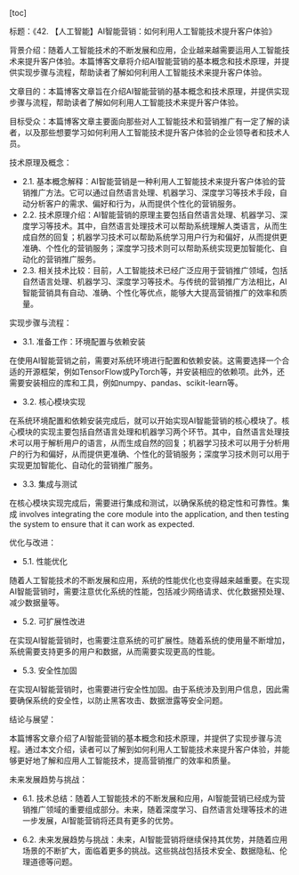 
[toc]                    
                
                
标题：《42. 【人工智能】AI智能营销：如何利用人工智能技术提升客户体验》

背景介绍：随着人工智能技术的不断发展和应用，企业越来越需要运用人工智能技术来提升客户体验。本篇博客文章将介绍AI智能营销的基本概念和技术原理，并提供实现步骤与流程，帮助读者了解如何利用人工智能技术来提升客户体验。

文章目的：本篇博客文章旨在介绍AI智能营销的基本概念和技术原理，并提供实现步骤与流程，帮助读者了解如何利用人工智能技术来提升客户体验。

目标受众：本篇博客文章主要面向那些对人工智能技术和营销推广有一定了解的读者，以及那些想要学习如何利用人工智能技术提升客户体验的企业领导者和技术人员。

技术原理及概念：

- 2.1. 基本概念解释：AI智能营销是一种利用人工智能技术来提升客户体验的营销推广方法。它可以通过自然语言处理、机器学习、深度学习等技术手段，自动分析客户的需求、偏好和行为，从而提供个性化的营销服务。
- 2.2. 技术原理介绍：AI智能营销的原理主要包括自然语言处理、机器学习、深度学习等技术。其中，自然语言处理技术可以帮助系统理解人类语言，从而生成自然的回复；机器学习技术可以帮助系统学习用户行为和偏好，从而提供更准确、个性化的营销服务；深度学习技术则可以帮助系统实现更加智能化、自动化的营销推广服务。
- 2.3. 相关技术比较：目前，人工智能技术已经广泛应用于营销推广领域，包括自然语言处理、机器学习、深度学习等技术。与传统的营销推广方法相比，AI智能营销具有自动、准确、个性化等优点，能够大大提高营销推广的效率和质量。

实现步骤与流程：

- 3.1. 准备工作：环境配置与依赖安装

在使用AI智能营销之前，需要对系统环境进行配置和依赖安装。这需要选择一个合适的开源框架，例如TensorFlow或PyTorch等，并安装相应的依赖项。此外，还需要安装相应的库和工具，例如numpy、pandas、scikit-learn等。

- 3.2. 核心模块实现

在系统环境配置和依赖安装完成后，就可以开始实现AI智能营销的核心模块了。核心模块的实现主要包括自然语言处理和机器学习两个环节。其中，自然语言处理技术可以用于解析用户的语言，从而生成自然的回复；机器学习技术可以用于分析用户的行为和偏好，从而提供更准确、个性化的营销服务；深度学习技术则可以用于实现更加智能化、自动化的营销推广服务。

- 3.3. 集成与测试

在核心模块实现完成后，需要进行集成和测试，以确保系统的稳定性和可靠性。集成 involves integrating the core module into the application, and then testing the system to ensure that it can work as expected.

优化与改进：

- 5.1. 性能优化

随着人工智能技术的不断发展和应用，系统的性能优化也变得越来越重要。在实现AI智能营销时，需要注意优化系统的性能，包括减少网络请求、优化数据预处理、减少数据量等。

- 5.2. 可扩展性改进

在实现AI智能营销时，也需要注意系统的可扩展性。随着系统的使用量不断增加，系统需要支持更多的用户和数据，从而需要实现更高的性能。

- 5.3. 安全性加固

在实现AI智能营销时，也需要进行安全性加固。由于系统涉及到用户信息，因此需要确保系统的安全性，以防止黑客攻击、数据泄露等安全问题。

结论与展望：

本篇博客文章介绍了AI智能营销的基本概念和技术原理，并提供了实现步骤与流程。通过本文介绍，读者可以了解到如何利用人工智能技术来提升客户体验，并能够更好地了解和应用人工智能技术，提高营销推广的效率和质量。

未来发展趋势与挑战：

- 6.1. 技术总结：随着人工智能技术的不断发展和应用，AI智能营销已经成为营销推广领域的重要组成部分。未来，随着深度学习、自然语言处理等技术的进一步发展，AI智能营销将还具有更多的优势。

- 6.2. 未来发展趋势与挑战：未来，AI智能营销将继续保持其优势，并随着应用场景的不断扩大，面临着更多的挑战。这些挑战包括技术安全、数据隐私、伦理道德等问题。

